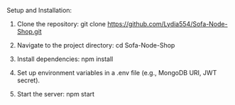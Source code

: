 Setup and Installation:

1. Clone the repository:
git clone https://github.com/Lydia554/Sofa-Node-Shop.git

2. Navigate to the project directory:
cd Sofa-Node-Shop

3. Install dependencies:
npm install

4. Set up environment variables in a .env file (e.g., MongoDB URI, JWT secret).

5. Start the server:
npm start
